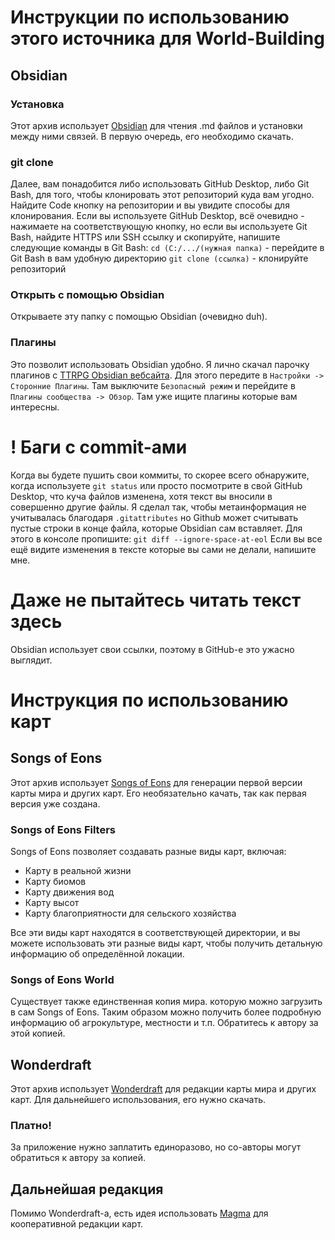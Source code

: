 # Инструкции по использованию этого источника для World-Building
## Obsidian
### Установка
Этот архив использует [Obsidian](https://obsidian.md/download) для чтения .md файлов и установки между ними связей. В первую очередь, его необходимо скачать.
### git clone
Далее, вам понадобится либо использовать GitHub Desktop, либо Git Bash, для того, чтобы клонировать этот репозиторий куда вам угодно. Найдите Code кнопку на репозитории и вы увидите способы для клонирования. Если вы используете GitHub Desktop, всё очевидно - нажимаете на соответствующую кнопку, но если вы используете Git Bash, найдите HTTPS или SSH ссылку и скопируйте, напишите следующие команды  в Git Bash:
	 `cd (С:/.../(нужная папка)` - перейдите в Git Bash в вам удобную директорию
	`git clone (ссылка)` - клонируйте репозиторий

### Открыть с помощью Obsidian
Открываете эту папку с помощью Obsidian (очевидно duh).

### Плагины
Это позволит использовать Obsidian удобно. Я лично скачал парочку плагинов с [TTRPG Obsidian вебсайта](https://obsidianttrpgtutorials.com/Obsidian+TTRPG+Tutorials/Plugin+Tutorials/Plugin+Tutorials). Для этого передите в `Настройки -> Сторонние Плагины`. Там выключите `Безопасный режим` и перейдите в `Плагины сообщества -> Обзор`. Там уже ищите плагины которые вам интересны.

# ! Баги с commit-ами
Когда вы будете пушить свои коммиты, то скорее всего обнаружите, когда используете `git status` или просто посмотрите в свой GitHub Desktop, что куча файлов изменена, хотя текст вы вносили в совершенно другие файлы. Я сделал так, чтобы метаинформация не учитывалась благодаря `.gitattributes` но Github может считывать пустые строки в конце файла, которые Obsidian сам вставляет. Для этого в консоле пропишите:
	`git diff --ignore-space-at-eol`
Если вы все ещё видите изменения в тексте которые вы сами не делали, напишите мне.

# Даже не пытайтесь читать текст здесь
Obsidian использует свои ссылки, поэтому в GitHub-е это ужасно выглядит.

# Инструкция по использованию карт

## Songs of Eons
Этот архив использует [Songs of Eons](https://demiansky.itch.io/songs-of-the-eons) для генерации первой версии карты мира и других карт. Его необязательно качать, так как первая версия уже создана.

### Songs of Eons Filters
Songs of Eons позволяет создавать разные виды карт, включая: 
- Карту в реальной жизни
- Карту биомов
- Карту движения вод
- Карту высот
- Карту благоприятности для сельского хозяйства

Все эти виды карт находятся в соответствующей директории, и вы можете использовать эти разные виды карт, чтобы получить детальную информацию об определённой локации. 

### Songs of Eons World
Существует также единственная копия мира. которую можно загрузить в сам Songs of Eons. Таким образом можно получить более подробную информацию об агрокультуре, местности и т.п. Обратитесь к автору за этой копией.
## Wonderdraft
Этот архив использует [Wonderdraft](https://www.wonderdraft.net/) для редакции карты мира и других карт. Для дальнейшего использования, его нужно скачать.
### Платно!
За приложение нужно заплатить единоразово, но со-авторы могут обратиться к автору за копией.

## Дальнейшая редакция
Помимо Wonderdraft-а, есть идея использовать [Magma](https://magma.com/) для кооперативной редакции карт.